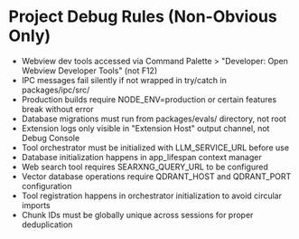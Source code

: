 # Project Debug Rules (Non-Obvious Only)

- Webview dev tools accessed via Command Palette > "Developer: Open Webview Developer Tools" (not F12)
- IPC messages fail silently if not wrapped in try/catch in packages/ipc/src/
- Production builds require NODE_ENV=production or certain features break without error
- Database migrations must run from packages/evals/ directory, not root
- Extension logs only visible in "Extension Host" output channel, not Debug Console
- Tool orchestrator must be initialized with LLM_SERVICE_URL before use
- Database initialization happens in app_lifespan context manager
- Web search tool requires SEARXNG_QUERY_URL to be configured
- Vector database operations require QDRANT_HOST and QDRANT_PORT configuration
- Tool registration happens in orchestrator initialization to avoid circular imports
- Chunk IDs must be globally unique across sessions for proper deduplication